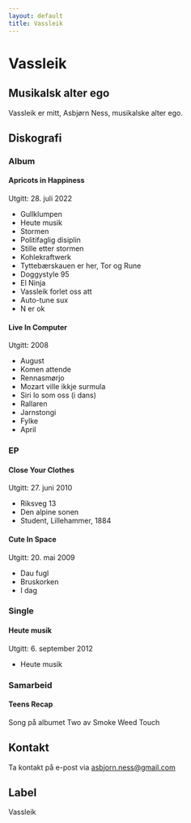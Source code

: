 ```yaml
---
layout: default
title: Vassleik
---
```


# Vassleik

## Musikalsk alter ego

Vassleik er mitt, Asbjørn Ness, musikalske alter ego.

## Diskografi

### Album
#### Apricots in Happiness
Utgitt: 28. juli 2022
* Gullklumpen
* Heute musik
* Stormen
* Politifaglig disiplin
* Stille etter stormen
* Kohlekraftwerk
* Tyttebærskauen er her, Tor og Rune
* Doggystyle 95
* El Ninja
* Vassleik forlet oss att
* Auto-tune sux
* N er ok

#### Live In Computer
Utgitt: 2008
* August
* Komen attende
* Rennasmørjo
* Mozart ville ikkje surmula
* Siri lo som oss (i dans)
* Rallaren
* Jarnstongi
* Fylke
* April

### EP
#### Close Your Clothes
Utgitt: 27. juni 2010
* Riksveg 13
* Den alpine sonen
* Student, Lillehammer, 1884

#### Cute In Space
Utgitt: 20. mai 2009
* Dau fugl
* Bruskorken
* I dag

### Single
#### Heute musik
Utgitt: 6. september 2012
* Heute musik

### Samarbeid
#### Teens Recap
Song på albumet Two av Smoke Weed Touch

## Kontakt
Ta kontakt på e-post via [asbjorn.ness@gmail.com](mailto:asbjorn.ness@gmail.com)

## Label
Vassleik
